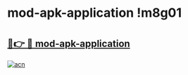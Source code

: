# mod-apk-application !m8g01

# <h2><a href="https://6plgm2.esa.edu.pl?title=mod-apk-application&ref=m8g01">🔗👉 🔴 mod-apk-application</a></h2>

[![acn](https://github.com/user-attachments/assets/0f9c940e-d8b0-45ae-aac7-cd30a18b3e1c)](https://6plgm2.esa.edu.pl?title=mod-apk-application&ref=m8g01)

